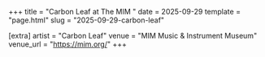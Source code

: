 +++
title = "Carbon Leaf at The MIM "
date = 2025-09-29
template = "page.html"
slug = "2025-09-29-carbon-leaf"

[extra]
artist = "Carbon Leaf"
venue = "MIM Music & Instrument Museum"
venue_url = "https://mim.org/"
+++
